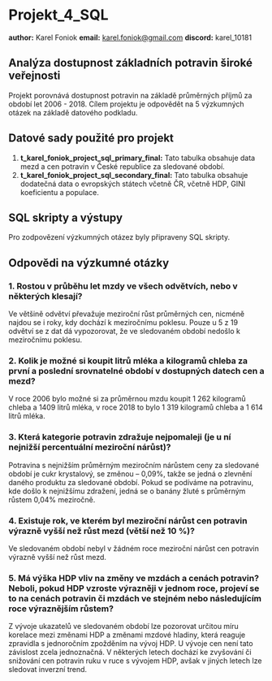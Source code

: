 # Projekt_4_SQL

  **author:** Karel Foniok
  **email:** karel.foniok@gmail.com
  **discord:** karel_10181

## Analýza dostupnost základních potravin široké veřejnosti

Projekt porovnává dostupnost potravin na základě průměrných příjmů za období let 2006 - 2018. Cílem projektu je odpovědět na 5 výzkumných otázek na základě datového podkladu. 

## Datové sady použité pro projekt
1. **t_karel_foniok_project_sql_primary_final:** Tato tabulka obsahuje data mezd a cen potravin v České republice za sledované období.
2. **t_karel_foniok_project_sql_secondary_final:** Tato tabulka obsahuje dodatečná data o evropských státech včetně ČR, včetně HDP, GINI koeficientu a populace. 

## SQL skripty a výstupy
Pro zodpovězení výzkumných otázez byly připraveny SQL skripty.

## Odpovědi na výzkumné otázky

### 1. Rostou v průběhu let mzdy ve všech odvětvích, nebo v některých klesají?
Ve většině odvětví převažuje meziroční růst průměrných cen, nicméně najdou se i roky, kdy dochází k meziročnímu poklesu. Pouze u 5 z 19 odvětví se z dat dá vypozorovat, že ve sledovaném období nedošlo k meziročnímu poklesu.

### 2. Kolik je možné si koupit litrů mléka a kilogramů chleba za první a poslední srovnatelné období v dostupných datech cen a mezd?
V roce 2006 bylo možné si za průměrnou mzdu koupit 1 262 kilogramů chleba a 1409 litrů mléka, v roce 2018 to bylo 1 319 kilogramů chleba a 1 614 litrů mléka.

### 3. Která kategorie potravin zdražuje nejpomaleji (je u ní nejnižší percentuální meziroční nárůst)?
Potravina s nejnižším průměrným meziročním nárůstem ceny za sledované období je cukr krystalový, se změnou – 0,09%, takže se jedná o zlevnění daného produktu za sledované období. Pokud se podíváme na potravinu, kde došlo k nejnižšímu zdražení, jedná se o banány žluté s průměrným růstem 0,04% meziročně.

### 4. Existuje rok, ve kterém byl meziroční nárůst cen potravin výrazně vyšší než růst mezd (větší než 10 %)?
Ve sledovaném období nebyl v žádném roce meziroční nárůst cen potravin výrazně vyšší než růst mezd.

### 5. Má výška HDP vliv na změny ve mzdách a cenách potravin? Neboli, pokud HDP vzroste výrazněji v jednom roce, projeví se to na cenách potravin či mzdách ve stejném nebo následujícím roce výraznějším růstem?
Z vývoje ukazatelů ve sledovaném období lze pozorovat určitou míru korelace mezi změnami HDP a změnami mzdové hladiny, která reaguje zpravidla s jednoročním zpožděním na vývoj HDP. U vývoje cen není tato závislost zcela jednoznačná. V některých letech dochází ke zvyšování či snižování cen potravin ruku v ruce s vývojem HDP, avšak v jiných letech lze sledovat inverzní trend. 
